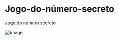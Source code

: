 # Jogo-do-número-secreto
Jogo do número secreto

![image](https://github.com/FelipeDevMelo/Jogo-do-n-mero-secreto/assets/73553939/ec8c695e-5eb5-4f8a-bb61-cba90fb32599)
